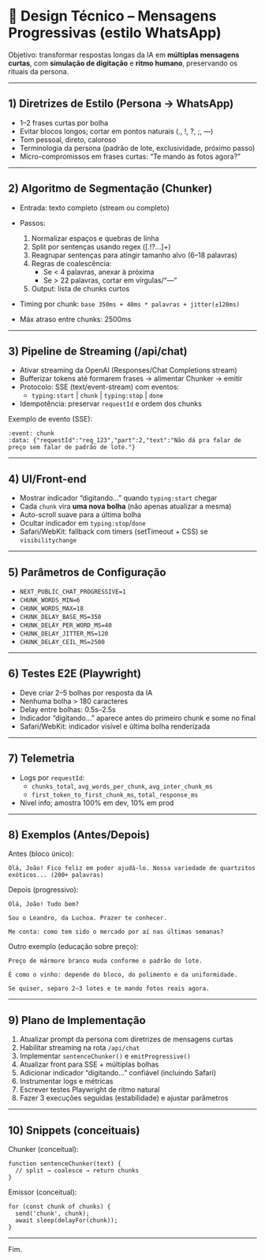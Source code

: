 # 📱 Design Técnico – Mensagens Progressivas (estilo WhatsApp)

Objetivo: transformar respostas longas da IA em **múltiplas mensagens curtas**, com **simulação de digitação** e **ritmo humano**, preservando os rituais da persona.

---

## 1) Diretrizes de Estilo (Persona → WhatsApp)

- 1–2 frases curtas por bolha
- Evitar blocos longos; cortar em pontos naturais (., !, ?, ;, —)
- Tom pessoal, direto, caloroso
- Terminologia da persona (padrão de lote, exclusividade, próximo passo)
- Micro-compromissos em frases curtas: “Te mando as fotos agora?”

---

## 2) Algoritmo de Segmentação (Chunker)

- Entrada: texto completo (stream ou completo)
- Passos:
  1. Normalizar espaços e quebras de linha
  2. Split por sentenças usando regex ([.!?…]+)
  3. Reagrupar sentenças para atingir tamanho alvo (6–18 palavras)
  4. Regras de coalescência:
     - Se < 4 palavras, anexar à próxima
     - Se > 22 palavras, cortar em vírgulas/“—”
  5. Output: lista de chunks curtos

- Timing por chunk: `base 350ms + 40ms * palavras + jitter(±120ms)`
- Máx atraso entre chunks: 2500ms

---

## 3) Pipeline de Streaming (/api/chat)

- Ativar streaming da OpenAI (Responses/Chat Completions stream)
- Bufferizar tokens até formarem frases → alimentar Chunker → emitir
- Protocolo: SSE (text/event-stream) com eventos:
  - `typing:start` | `chunk` | `typing:stop` | `done`
- Idempotência: preservar `requestId` e ordem dos chunks

Exemplo de evento (SSE):
```
:event: chunk
:data: {"requestId":"req_123","part":2,"text":"Não dá pra falar de preço sem falar de padrão de lote."}
```

---

## 4) UI/Front-end

- Mostrar indicador “digitando...” quando `typing:start` chegar
- Cada `chunk` vira **uma nova bolha** (não apenas atualizar a mesma)
- Auto-scroll suave para a última bolha
- Ocultar indicador em `typing:stop`/`done`
- Safari/WebKit: fallback com timers (setTimeout + CSS) se `visibilitychange`

---

## 5) Parâmetros de Configuração

- `NEXT_PUBLIC_CHAT_PROGRESSIVE=1`
- `CHUNK_WORDS_MIN=6`
- `CHUNK_WORDS_MAX=18`
- `CHUNK_DELAY_BASE_MS=350`
- `CHUNK_DELAY_PER_WORD_MS=40`
- `CHUNK_DELAY_JITTER_MS=120`
- `CHUNK_DELAY_CEIL_MS=2500`

---

## 6) Testes E2E (Playwright)

- Deve criar 2–5 bolhas por resposta da IA
- Nenhuma bolha > 180 caracteres
- Delay entre bolhas: 0.5s–2.5s
- Indicador “digitando...” aparece antes do primeiro chunk e some no final
- Safari/WebKit: indicador visível e última bolha renderizada

---

## 7) Telemetria

- Logs por `requestId`:
  - `chunks_total`, `avg_words_per_chunk`, `avg_inter_chunk_ms`
  - `first_token_to_first_chunk_ms`, `total_response_ms`
- Nível info; amostra 100% em dev, 10% em prod

---

## 8) Exemplos (Antes/Depois)

Antes (bloco único):
```
Olá, João! Fico feliz em poder ajudá-lo. Nossa variedade de quartzitos exóticos... (200+ palavras)
```

Depois (progressivo):
```
Olá, João! Tudo bem?

Sou o Leandro, da Luchoa. Prazer te conhecer.

Me conta: como tem sido o mercado por aí nas últimas semanas?
```

Outro exemplo (educação sobre preço):
```
Preço de mármore branco muda conforme o padrão do lote.

É como o vinho: depende do bloco, do polimento e da uniformidade.

Se quiser, separo 2–3 lotes e te mando fotos reais agora.
```

---

## 9) Plano de Implementação

1. Atualizar prompt da persona com diretrizes de mensagens curtas
2. Habilitar streaming na rota `/api/chat`
3. Implementar `sentenceChunker()` e `emitProgressive()`
4. Atualizar front para SSE + múltiplas bolhas
5. Adicionar indicador “digitando...” confiável (incluindo Safari)
6. Instrumentar logs e métricas
7. Escrever testes Playwright de ritmo natural
8. Fazer 3 execuções seguidas (estabilidade) e ajustar parâmetros

---

## 10) Snippets (conceituais)

Chunker (conceitual):
```
function sentenceChunker(text) {
  // split → coalesce → return chunks
}
```

Emissor (conceitual):
```
for (const chunk of chunks) {
  send('chunk', chunk);
  await sleep(delayFor(chunk));
}
```

---

Fim.

